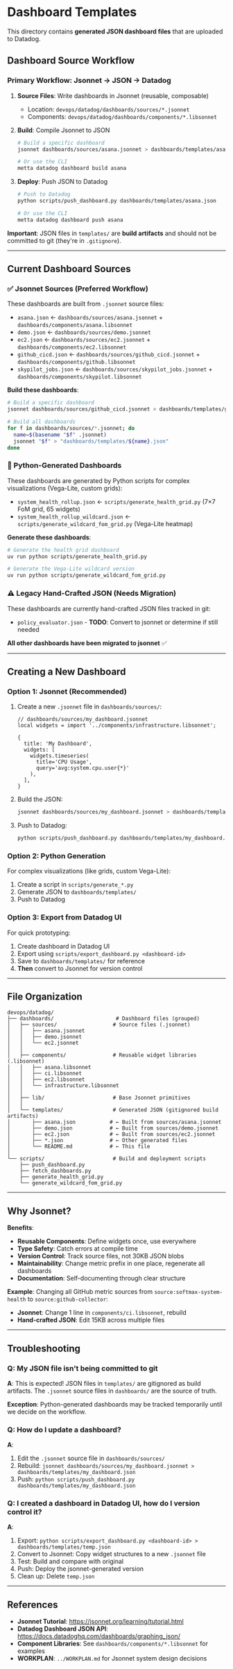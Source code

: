 # Dashboard Templates

This directory contains **generated JSON dashboard files** that are uploaded to Datadog.

## Dashboard Source Workflow

### Primary Workflow: Jsonnet → JSON → Datadog

1. **Source Files**: Write dashboards in Jsonnet (reusable, composable)
   - Location: `devops/datadog/dashboards/sources/*.jsonnet`
   - Components: `devops/datadog/dashboards/components/*.libsonnet`

2. **Build**: Compile Jsonnet to JSON
   ```bash
   # Build a specific dashboard
   jsonnet dashboards/sources/asana.jsonnet > dashboards/templates/asana.json

   # Or use the CLI
   metta datadog dashboard build asana
   ```

3. **Deploy**: Push JSON to Datadog
   ```bash
   # Push to Datadog
   python scripts/push_dashboard.py dashboards/templates/asana.json

   # Or use the CLI
   metta datadog dashboard push asana
   ```

**Important**: JSON files in `templates/` are **build artifacts** and should not be committed to git (they're in `.gitignore`).

---

## Current Dashboard Sources

### ✅ Jsonnet Sources (Preferred Workflow)
These dashboards are built from `.jsonnet` source files:

- `asana.json` ← `dashboards/sources/asana.jsonnet` + `dashboards/components/asana.libsonnet`
- `demo.json` ← `dashboards/sources/demo.jsonnet`
- `ec2.json` ← `dashboards/sources/ec2.jsonnet` + `dashboards/components/ec2.libsonnet`
- `github_cicd.json` ← `dashboards/sources/github_cicd.jsonnet` + `dashboards/components/github.libsonnet`
- `skypilot_jobs.json` ← `dashboards/sources/skypilot_jobs.jsonnet` + `dashboards/components/skypilot.libsonnet`

**Build these dashboards**:
```bash
# Build a specific dashboard
jsonnet dashboards/sources/github_cicd.jsonnet > dashboards/templates/github_cicd.json

# Build all dashboards
for f in dashboards/sources/*.jsonnet; do
  name=$(basename "$f" .jsonnet)
  jsonnet "$f" > "dashboards/templates/${name}.json"
done
```

### 🔧 Python-Generated Dashboards
These dashboards are generated by Python scripts for complex visualizations (Vega-Lite, custom grids):

- `system_health_rollup.json` ← `scripts/generate_health_grid.py` (7×7 FoM grid, 65 widgets)
- `system_health_rollup_wildcard.json` ← `scripts/generate_wildcard_fom_grid.py` (Vega-Lite heatmap)

**Generate these dashboards**:
```bash
# Generate the health grid dashboard
uv run python scripts/generate_health_grid.py

# Generate the Vega-Lite wildcard version
uv run python scripts/generate_wildcard_fom_grid.py
```

### ⚠️ Legacy Hand-Crafted JSON (Needs Migration)
These dashboards are currently hand-crafted JSON files tracked in git:

- `policy_evaluator.json` - **TODO**: Convert to jsonnet or determine if still needed

**All other dashboards have been migrated to jsonnet** ✅

---

## Creating a New Dashboard

### Option 1: Jsonnet (Recommended)

1. Create a new `.jsonnet` file in `dashboards/sources/`:
   ```jsonnet
   // dashboards/sources/my_dashboard.jsonnet
   local widgets = import '../components/infrastructure.libsonnet';

   {
     title: 'My Dashboard',
     widgets: [
       widgets.timeseries(
         title='CPU Usage',
         query='avg:system.cpu.user{*}'
       ),
     ],
   }
   ```

2. Build the JSON:
   ```bash
   jsonnet dashboards/sources/my_dashboard.jsonnet > dashboards/templates/my_dashboard.json
   ```

3. Push to Datadog:
   ```bash
   python scripts/push_dashboard.py dashboards/templates/my_dashboard.json
   ```

### Option 2: Python Generation

For complex visualizations (like grids, custom Vega-Lite):

1. Create a script in `scripts/generate_*.py`
2. Generate JSON to `dashboards/templates/`
3. Push to Datadog

### Option 3: Export from Datadog UI

For quick prototyping:

1. Create dashboard in Datadog UI
2. Export using `scripts/export_dashboard.py <dashboard-id>`
3. Save to `dashboards/templates/` for reference
4. **Then** convert to Jsonnet for version control

---

## File Organization

```
devops/datadog/
├── dashboards/                    # Dashboard files (grouped)
│   ├── sources/                  # Source files (.jsonnet)
│   │   ├── asana.jsonnet
│   │   ├── demo.jsonnet
│   │   └── ec2.jsonnet
│   │
│   ├── components/               # Reusable widget libraries (.libsonnet)
│   │   ├── asana.libsonnet
│   │   ├── ci.libsonnet
│   │   ├── ec2.libsonnet
│   │   └── infrastructure.libsonnet
│   │
│   ├── lib/                      # Base Jsonnet primitives
│   │
│   └── templates/                # Generated JSON (gitignored build artifacts)
│       ├── asana.json           # ← Built from sources/asana.jsonnet
│       ├── demo.json            # ← Built from sources/demo.jsonnet
│       ├── ec2.json             # ← Built from sources/ec2.jsonnet
│       ├── *.json               # ← Other generated files
│       └── README.md            # ← This file
│
└── scripts/                      # Build and deployment scripts
    ├── push_dashboard.py
    ├── fetch_dashboards.py
    ├── generate_health_grid.py
    └── generate_wildcard_fom_grid.py
```

---

## Why Jsonnet?

**Benefits**:
- **Reusable Components**: Define widgets once, use everywhere
- **Type Safety**: Catch errors at compile time
- **Version Control**: Track source files, not 30KB JSON blobs
- **Maintainability**: Change metric prefix in one place, regenerate all dashboards
- **Documentation**: Self-documenting through clear structure

**Example**: Changing all GitHub metric sources from `source:softmax-system-health` to `source:github-collector`:
- **Jsonnet**: Change 1 line in `components/ci.libsonnet`, rebuild
- **Hand-crafted JSON**: Edit 15KB across multiple files

---

## Troubleshooting

### Q: My JSON file isn't being committed to git

**A**: This is expected! JSON files in `templates/` are gitignored as build artifacts. The `.jsonnet` source files in `dashboards/` are the source of truth.

**Exception**: Python-generated dashboards may be tracked temporarily until we decide on the workflow.

### Q: How do I update a dashboard?

**A**:
1. Edit the `.jsonnet` source file in `dashboards/sources/`
2. Rebuild: `jsonnet dashboards/sources/my_dashboard.jsonnet > dashboards/templates/my_dashboard.json`
3. Push: `python scripts/push_dashboard.py dashboards/templates/my_dashboard.json`

### Q: I created a dashboard in Datadog UI, how do I version control it?

**A**:
1. Export: `python scripts/export_dashboard.py <dashboard-id> > dashboards/templates/temp.json`
2. Convert to Jsonnet: Copy widget structures to a new `.jsonnet` file
3. Test: Build and compare with original
4. Push: Deploy the jsonnet-generated version
5. Clean up: Delete `temp.json`

---

## References

- **Jsonnet Tutorial**: https://jsonnet.org/learning/tutorial.html
- **Datadog Dashboard JSON API**: https://docs.datadoghq.com/dashboards/graphing_json/
- **Component Libraries**: See `dashboards/components/*.libsonnet` for examples
- **WORKPLAN**: `../WORKPLAN.md` for Jsonnet system design decisions
